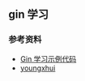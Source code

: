 ## gin 学习

### 参考资料
- [Gin 学习示例代码](https://github.com/youngxhui/GinHello)
- [youngxhui](https://juejin.cn/user/4195392100252638)

